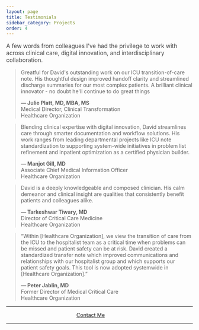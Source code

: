 ```yaml
---
layout: page
title: Testimonials
sidebar_category: Projects
order: 4
---
```

  

<p style="font-size: 1.1em; color: #444;">
  A few words from colleagues I've had the privilege to work with across clinical care, digital innovation, and interdisciplinary collaboration.
</p>

<div class = "section">
<blockquote>
Greatful for David's outstanding work on our ICU transition-of-care note. His thoughtful design improved handoff clarity and streamlined discharge summaries for our most complex patients. A brilliant clinical innovator - no doubt he'll continue to do great things
<br>
    <span style="display: block; margin-top: 1em; font-weight: bold;">
      — Julie Platt, MD, MBA, MS
    </span>
    <span style="display: block; font-weight: normal;">
      Medical Director, Clinical Transformation<br>
      Healthcare Organization
    </span>
  </blockquote>
</div>

<div class="section">
<blockquote>
Blending clinical expertise with digital innovation, David streamlines care through smarter documentation and workflow solutions. His work ranges from leading departmental projects like ICU note standardization to supporting system-wide initiatives in problem list refinement and inpatient optimization as a certified physician builder.
<br>
    <span style="display: block; margin-top: 1em; font-weight: bold;">
      — Manjot Gill, MD
    </span>
    <span style="display: block; font-weight: normal;">
      Associate Chief Medical Information Officer<br>
      Healthcare Organization
    </span>
  </blockquote>
</div>

<div class = "section">
<blockquote>
David is a deeply knowledgeable and composed clinician. His calm demeanor and clinical insight are qualities that consistently benefit patients and colleagues alike.
<br>
    <span style="display: block; margin-top: 1em; font-weight: bold;">
      — Tarkeshwar Tiwary, MD
    </span>
    <span style="display: block; font-weight: normal;">
      Director of Critical Care Medicine<br>
      Healthcare Organization
    </span>
  </blockquote>
</div>

<div class="section">
  <blockquote>
    “Within [Healthcare Organization], we view the transition of care from the ICU to the hospitalist team as a critical time 
    when problems can be missed and patient safety can be at risk.  
    David created a standardized transfer note which improved communications and relationships with our hospitalist group and which supports our patient safety goals.  
    This tool is now adopted systemwide in [Healthcare Organization].”
    <br>
    <span style="display: block; margin-top: 1em; font-weight: bold;">
      — Peter Jablin, MD
    </span>
    <span style="display: block; font-weight: normal;">
      Former Director of Medical Critical Care<br>
      Healthcare Organization
    </span>
  </blockquote>
</div>

<hr>

<div class="contact-section" style="text-align: center;">
  <span style="display: inline-flex; align-items: center; gap: 2em;">
    <a href="mailto:dmeverly@hotmail.com" class="contact-button">
      <i class="fas fa-envelope" style="margin-right: 8px;"></i> Contact Me
    </a>
    <a href="https://github.com/dmeverly" target="_blank" rel="noopener noreferrer" aria-label="GitHub">
      <i class="fab fa-github" style="font-size: 24px;"></i>
    </a>
    <a href="https://www.linkedin.com/in/david-everly-a4aa7528a" target="_blank" rel="noopener noreferrer" aria-label="LinkedIn">
      <i class="fab fa-linkedin" style="font-size: 24px;"></i>
    </a>
  </span>
</div>

<hr>